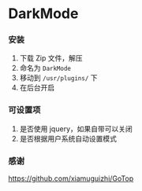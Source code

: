 # DarkMode

### 安装
1. 下载 Zip 文件，解压
2. 命名为 `DarkMode`
3. 移动到 `/usr/plugins/` 下
4. 在后台开启

### 可设置项
1. 是否使用 jquery，如果自带可以关闭
2. 是否根据用户系统自动设置模式


### 感谢
https://github.com/xiamuguizhi/GoTop